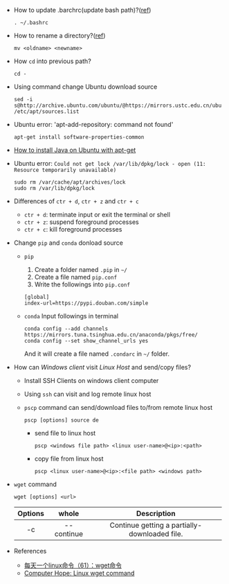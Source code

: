 - How to update .barchrc(update bash path)?([ref][1])<br>
    ```shell
    . ~/.bashrc
    ```

- How to rename a directory?([ref][2])<br>
    ```shell
    mv <oldname> <newname>
    ```

- How `cd` into previous path?<br>
    ```shell
    cd -
    ```

- Using command change Ubuntu download source<br>
    ```shell
    sed -i s@http://archive.ubuntu.com/ubuntu/@https://mirrors.ustc.edu.cn/ubuntu/@g /etc/apt/sources.list
    ```

- Ubuntu error: 'apt-add-repository: command not found'<br>
    ```
    apt-get install software-properties-common
    ```

- [How to install Java on Ubuntu with apt-get](https://www.digitalocean.com/community/tutorials/how-to-install-java-on-ubuntu-with-apt-get)

- Ubuntu error: `Could not get lock /var/lib/dpkg/lock - open (11: Resource temporarily unavailable)`<br>
    ```shell
    sudo rm /var/cache/apt/archives/lock
    sudo rm /var/lib/dpkg/lock
    ```

- Differences of `ctr + d`, `ctr + z` and `ctr + c`<br>
    - `ctr + d`: terminate input or exit the terminal or shell
    - `ctr + z`: suspend foreground processes
    - `ctr + c`: kill foreground processes

- Change `pip` and `conda` donload source
    - `pip`
        1. Create a folder named `.pip` in `~/`
        2. Create a file named `pip.conf`
        3. Write the followings into `pip.conf`
        ```
        [global]
        index-url=https://pypi.douban.com/simple
        ```

    - `conda`
        Input followings in terminal
        ```shell
        conda config --add channels https://mirrors.tuna.tsinghua.edu.cn/anaconda/pkgs/free/
        conda config --set show_channel_urls yes
        ```
        And it will create a file named `.condarc` in `~/` folder.

- How can *Windows client* visit *Linux Host* and send/copy files?
    - Install SSH Clients on windows client computer
    - Using `ssh` can visit and log remote linux host
    - `pscp` command can send/download files to/from remote linux host
        ```shell
        pscp [options] source de
        ```

        - send file to linux host
            ```shell
            pscp <windows file path> <linux user-name>@<ip>:<path>
            ```

        - copy file from linux host
            ```shell
            pscp <linux user-name>@<ip>:<file path> <windows path>
            ```

- `wget` command
    ```shell
    wget [options] <url>
    ```

    | Options |  whole  |                Description                         |
    |:--:|:------------:|:--------------------------------------------------:|
    | -c | --continue | Continue getting a partially-downloaded file. |

- References
    - [每天一个linux命令（61）：wget命令](http://www.cnblogs.com/peida/archive/2013/03/18/2965369.html)
    - [Computer Hope: Linux wget command](https://www.computerhope.com/unix/wget.htm)

[1]:http://stackoverflow.com/questions/2518127/how-do-i-reload-bashrc-without-logging-out-and-back-in
[2]:http://askubuntu.com/questions/56326/how-do-i-rename-a-directory-via-the-command-line
